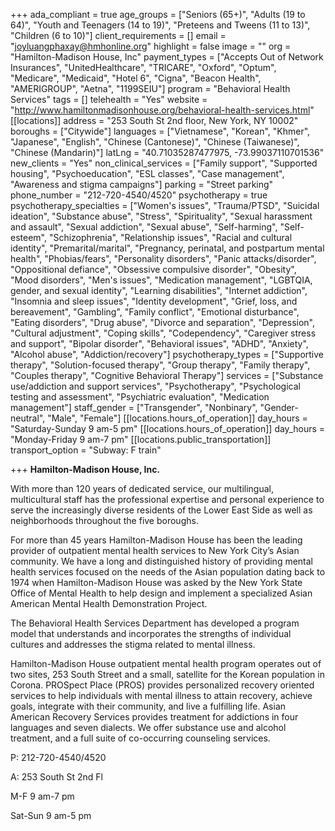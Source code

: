+++
ada_compliant = true
age_groups = ["Seniors (65+)", "Adults (19 to 64)", "Youth and Teenagers (14 to 19)", "Preteens and Tweens (11 to 13)", "Children (6 to 10)"]
client_requirements = []
email = "joyluangphaxay@hmhonline.org"
highlight = false
image = ""
org = "Hamilton-Madison House, Inc"
payment_types = ["Accepts Out of Network Insurances", "UnitedHealthcare", "TRICARE", "Oxford", "Optum", "Medicare", "Medicaid", "Hotel 6", "Cigna", "Beacon Health", "AMERIGROUP", "Aetna", "1199SEIU"]
program = "Behavioral Health Services"
tags = []
telehealth = "Yes"
website = "http://www.hamiltonmadisonhouse.org/behavioral-health-services.html"
[[locations]]
address = "253 South St 2nd floor, New York, NY 10002"
boroughs = ["Citywide"]
languages = ["Vietnamese", "Korean", "Khmer", "Japanese", "English", "Chinese (Cantonese)", "Chinese (Taiwanese)", "Chinese (Mandarin)"]
latLng = "40.71035287477975, -73.99037110701536"
new_clients = "Yes"
non_clinical_services = ["Family support", "Supported housing", "Psychoeducation", "ESL classes", "Case management", "Awareness and stigma campaigns"]
parking = "Street parking"
phone_number = "212-720-4540/4520"
psychotherapy = true
psychotherapy_specialties = ["Women's issues", "Trauma/PTSD", "Suicidal ideation", "Substance abuse", "Stress", "Spirituality", "Sexual harassment and assault", "Sexual addiction", "Sexual abuse", "Self-harming", "Self-esteem", "Schizophrenia", "Relationship issues", "Racial and cultural identity", "Premarital/marital", "Pregnancy, perinatal, and postpartum mental health", "Phobias/fears", "Personality disorders", "Panic attacks/disorder", "Oppositional defiance", "Obsessive compulsive disorder", "Obesity", "Mood disorders", "Men's issues", "Medication management", "LGBTQIA, gender, and sexual identity", "Learning disabilities", "Internet addiction", "Insomnia and sleep issues", "Identity development", "Grief, loss, and bereavement", "Gambling", "Family conflict", "Emotional disturbance", "Eating disorders", "Drug abuse", "Divorce and separation", "Depression", "Cultural adjustment", "Coping skills", "Codependency", "Caregiver stress and support", "Bipolar disorder", "Behavioral issues", "ADHD", "Anxiety", "Alcohol abuse", "Addiction/recovery"]
psychotherapy_types = ["Supportive therapy", "Solution-focused therapy", "Group therapy", "Family therapy", "Couples therapy", "Cognitive Behavioral Therapy"]
services = ["Substance use/addiction and support services", "Psychotherapy", "Psychological testing and assessment", "Psychiatric evaluation", "Medication management"]
staff_gender = ["Transgender", "Nonbinary", "Gender-neutral", "Male", "Female"]
[[locations.hours_of_operation]]
day_hours = "Saturday-Sunday 9 am-5 pm"
[[locations.hours_of_operation]]
day_hours = "Monday-Friday 9 am-7 pm"
[[locations.public_transportation]]
transport_option = "Subway: F train"

+++
**Hamilton-Madison House, Inc.**

With more than 120 years of dedicated service, our multilingual, multicultural staff has the professional expertise and personal experience to serve the increasingly diverse residents of the Lower East Side as well as neighborhoods throughout the five boroughs.  
  
For more than 45 years Hamilton-Madison House has been the leading provider of outpatient mental health services to New York City’s Asian community. We have a long and distinguished history of providing mental health services focused on the needs of the Asian population dating back to 1974 when Hamilton-Madison House was asked by the New York State Office of Mental Health to help design and implement a specialized Asian American Mental Health Demonstration Project.   
  
The Behavioral Health Services Department has developed a program model that understands and incorporates the strengths of individual cultures and addresses the stigma related to mental illness.   
   
Hamilton-Madison House outpatient mental health program operates out of two sites, 253 South Street and a small, satellite for the Korean population in Corona. PROSpect Place (PROS) provides personalized recovery oriented services to help individuals with mental illness to attain recovery, achieve goals, integrate with their community, and live a fulfilling life. Asian American Recovery Services provides treatment for addictions in four languages and seven dialects. We offer substance use and alcohol treatment, and a full suite of co-occurring counseling services. 

P: 212-720-4540/4520

A: 253 South St 2nd Fl

M-F 9 am-7 pm

Sat-Sun 9 am-5 pm